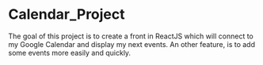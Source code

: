 # Calendar_Project
The goal of this project is to create a front in ReactJS which will connect to my Google Calendar and display my next events. An other feature, is to add some events more easily and quickly.
